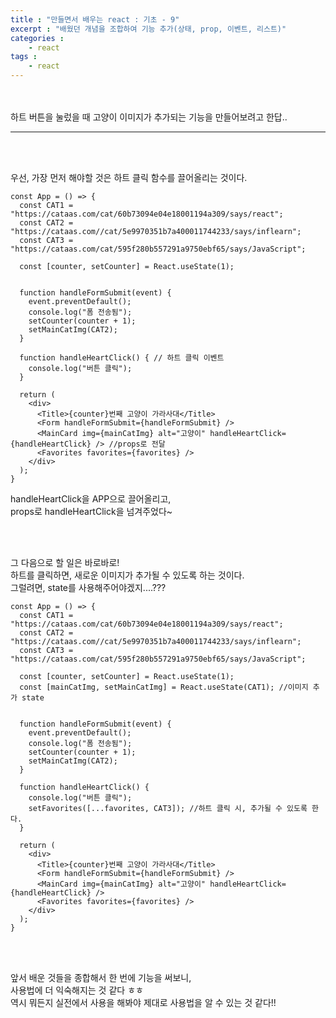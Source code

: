 ```yaml
---
title : "만들면서 배우는 react : 기초 - 9"
excerpt : "배웠던 개념을 조합하여 기능 추가(상태, prop, 이벤트, 리스트)"
categories : 
    - react
tags : 
    - react
---
```



<br><br> 
하트 버튼을 눌렀을 때 고양이 이미지가 추가되는 기능을 만들어보려고 한답..  

---

<br><br> 

우선, 가장 먼저 해야할 것은 하트 클릭 함수를 끌어올리는 것이다.  


``` 
const App = () => {
  const CAT1 = "https://cataas.com/cat/60b73094e04e18001194a309/says/react";
  const CAT2 = "https://cataas.com//cat/5e9970351b7a400011744233/says/inflearn";
  const CAT3 = "https://cataas.com/cat/595f280b557291a9750ebf65/says/JavaScript";

  const [counter, setCounter] = React.useState(1);


  function handleFormSubmit(event) {
    event.preventDefault();
    console.log("폼 전송됨");
    setCounter(counter + 1);
    setMainCatImg(CAT2);
  }

  function handleHeartClick() { // 하트 클릭 이벤트
    console.log("버튼 클릭");
  }

  return (
    <div>
      <Title>{counter}번째 고양이 가라사대</Title>
      <Form handleFormSubmit={handleFormSubmit} />
      <MainCard img={mainCatImg} alt="고양이" handleHeartClick={handleHeartClick} /> //props로 전달
      <Favorites favorites={favorites} />
    </div>
  );
}

```   

handleHeartClick을 APP으로 끌어올리고,  
props로 handleHeartClick을 넘겨주었다~  



<br><br> 


그 다음으로 할 일은 바로바로!  
하트를 클릭하면, 새로운 이미지가 추가될 수 있도록 하는 것이다.  
그럴려면, state를 사용해주어야겠지....???  


``` 
const App = () => {
  const CAT1 = "https://cataas.com/cat/60b73094e04e18001194a309/says/react";
  const CAT2 = "https://cataas.com//cat/5e9970351b7a400011744233/says/inflearn";
  const CAT3 = "https://cataas.com/cat/595f280b557291a9750ebf65/says/JavaScript";

  const [counter, setCounter] = React.useState(1);
  const [mainCatImg, setMainCatImg] = React.useState(CAT1); //이미지 추가 state


  function handleFormSubmit(event) {
    event.preventDefault();
    console.log("폼 전송됨");
    setCounter(counter + 1);
    setMainCatImg(CAT2);
  }

  function handleHeartClick() {
    console.log("버튼 클릭");
    setFavorites([...favorites, CAT3]); //하트 클릭 시, 추가될 수 있도록 한다.  
  }

  return (
    <div>
      <Title>{counter}번째 고양이 가라사대</Title>
      <Form handleFormSubmit={handleFormSubmit} />
      <MainCard img={mainCatImg} alt="고양이" handleHeartClick={handleHeartClick} />
      <Favorites favorites={favorites} />
    </div>
  );
}
```  

<br><br> 

앞서 배운 것들을 종합해서 한 번에 기능을 써보니,  
사용법에 더 익숙해지는 것 같다 ㅎㅎ  
역시 뭐든지 실전에서 사용을 해봐야 제대로 사용법을 알 수 있는 것 같다!!  
